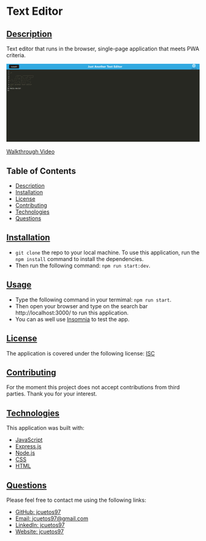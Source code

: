 # Text Editor

## [Description](#table-of-contents)
Text editor that runs in the browser, single-page application that meets PWA criteria.

![Demo](./demo/SS.png)

[Walkthrough Video](./demo/Demo%20Video.webm)


## Table of Contents
* [Description](#description)
* [Installation](#installation)
* [License](#license)
* [Contributing](#contributing)
* [Technologies](#technologies)
* [Questions](#questions)

## [Installation](#table-of-contents)

- `git clone` the repo to your local machine. To use this application, run the `npm install` command to install the dependencies. 
- Then run the following command: `npm run start:dev`.

## [Usage](#table-of-contents)
- Type the following command in your termimal: `npm run start`.
- Then open your browser and type on the search bar http://localhost:3000/ to run this application.
- You can as well use [Insomnia](https://insomnia.rest/download) to test the app. 

## [License](#table-of-contents)

The application is covered under the following license:
[ISC](https://choosealicense.com/licenses/isc)


## [Contributing](#table-of-contents)

For the moment this project does not accept contributions from third parties. Thank you for your interest.

## [Technologies](#table-of-contents)

This application was built with: 
- [JavaScript](https://developer.mozilla.org/en-US/docs/Web/JavaScript)
- [Express.js](https://expressjs.com/)
- [Node.js](https://nodejs.org/ne/)
- [CSS](https://developer.mozilla.org/en-US/docs/Web/CSS)
- [HTML](https://developer.mozilla.org/en-US/docs/Web/HTML)

## [Questions](#table-of-contents)

Please feel free to contact me using the following links:
* [GitHub: jcuetos97](https://github.com/jcuetos97)
* [Email: jcuetos97@gmail.com](mailto:jcuetos97@gmail.com)
* [LinkedIn: jcuetos97](https://www.linkedin.com/in/jcuetos97/)
* [Website: jcuetos97](https://jcuetos97.github.io/Web-Developer-Portfolio/)
  
